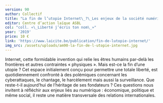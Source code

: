 ```yaml
---
version: 90
author: Collectif
title: "La fin de l’utopie Internet\_?\_Les enjeux de la société numérique"
editor: Centre d’action laïque ASBL
col: "coll. «\_Liberté j’écris ton nom\_»"
year: '2019'
price: 10 €
link: 'https://www.laicite.be/publication/fin-de-lutopie-internet/'
img_src: /assets/uploads/am90-la-fin-de-l-utopie-internet.jpg
---
```

Internet, cette formidable invention qui relie les êtres humains par-delà les frontières et autres contraintes « physiques ». Mais est-ce la fin d’une utopie ? Cet espace initialement conçu pour permettre une totale liberté, est quotidiennement confronté à des polémiques concernant les cyberattaques, le chantage, le harcèlement mais aussi la surveillance. Que reste-t-il aujourd’hui de l’héritage de ses fondateurs ? Ces questions nous invitent à réfléchir aux enjeux liés au numérique : économique, politique et même social, il reste une matière transversale des relations internationales.
